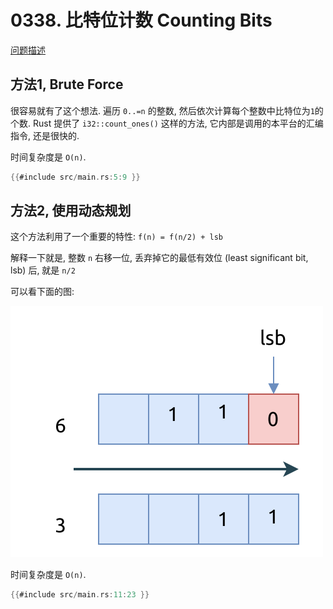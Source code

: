 # 0338. 比特位计数 Counting Bits

[问题描述](https://leetcode.com/problems/counting-bits)

## 方法1, Brute Force

很容易就有了这个想法. 遍历 `0..=n` 的整数, 然后依次计算每个整数中比特位为`1`的个数.
Rust 提供了 `i32::count_ones()` 这样的方法, 它内部是调用的本平台的汇编指令, 还是很快的.

时间复杂度是 `O(n)`.

```rust
{{#include src/main.rs:5:9 }}
```

## 方法2, 使用动态规划

这个方法利用了一个重要的特性: `f(n) = f(n/2) + lsb`

解释一下就是, 整数 `n` 右移一位, 丢弃掉它的最低有效位 (least significant bit, lsb) 后, 就是 `n/2`

可以看下面的图:

![left-shift](assets/double.svg)

时间复杂度是 `O(n)`.

```rust
{{#include src/main.rs:11:23 }}
```